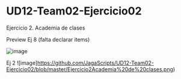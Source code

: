 # UD12-Team02-Ejercicio02
Ejercicio 2. Academia de clases 

Preview Ej 8 (falta declarar items)

![image](https://user-images.githubusercontent.com/65864090/164273906-b3ef6d49-3e96-4edc-a560-bfb4a9dd1118.png)

Ej 2
![image]https://github.com/JagaScripts/UD12-Team02-Ejercicio02/blob/master/Ejercicio2Academia%20de%20clases.png)
